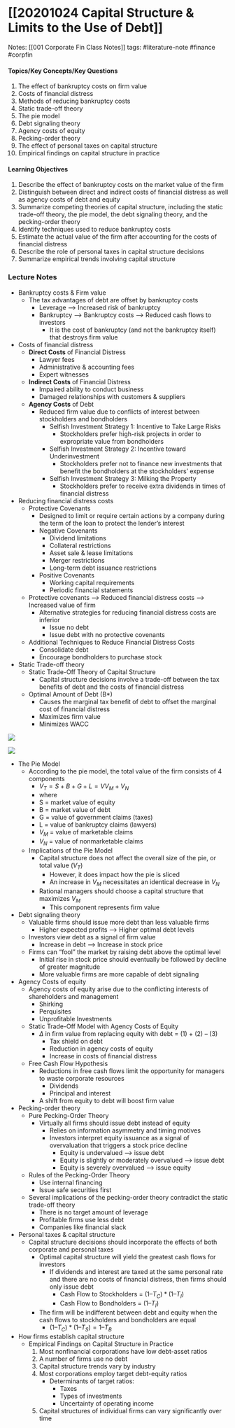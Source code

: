 # [[20201024 Capital Structure & Limits to the Use of Debt]]

Notes: 
		[[001 Corporate Fin Class Notes]] 
tags: #literature-note #finance #corpfin 

#### Topics/Key Concepts/Key Questions
1. The effect of bankruptcy costs on firm value
2. Costs of financial distress
3. Methods of reducing bankruptcy costs
4. Static trade-off theory
5. The pie model
6. Debt signaling theory
7. Agency costs of equity
8. Pecking-order theory
9. The effect of personal taxes on capital structure
10. Empirical findings on capital structure in practice
 

#### Learning Objectives
1. Describe the effect of bankruptcy costs on the market value of the firm
2. Distinguish between direct and indirect costs of financial distress as well as agency costs of debt and equity
3. Summarize competing theories of capital structure, including the static trade-off theory, the pie model, the debt signaling theory, and the pecking-order theory
4. Identify techniques used to reduce bankruptcy costs
5. Estimate the actual value of the firm after accounting for the costs of financial distress
6. Describe the role of personal taxes in capital structure decisions
7. Summarize empirical trends involving capital structure

### Lecture Notes
- Bankruptcy costs & Firm value
	- The tax advantages of debt are offset by bankruptcy costs
		- Leverage --> Increased risk of bankruptcy
		- Bankruptcy --> Bankruptcy costs --> Reduced cash flows to investors
			- It is the cost of bankruptcy (and not the bankruptcy itself) that destroys firm value
- Costs of financial distress
	- **Direct Costs** of Financial Distress
		- Lawyer fees
		- Administrative & accounting fees
		- Expert witnesses
	- **Indirect Costs** of Financial Distress
		- Impaired ability to conduct business
		- Damaged relationships with customers & suppliers
	- **Agency Costs** of Debt
		- Reduced firm value due to conflicts of interest between stockholders and bondholders
			- Selfish Investment Strategy 1: Incentive to Take Large Risks
				- Stockholders prefer high-risk projects in order to expropriate value from bondholders 
			- Selfish Investment Strategy 2: Incentive toward Underinvestment
				- Stockholders prefer not to finance new investments that benefit the bondholders at the stockholders’ expense
			- Selfish Investment Strategy 3: Milking the Property
				- Stockholders prefer to receive extra dividends in times of financial distress
- Reducing financial distress costs
	- Protective Covenants
		- Designed to limit or require certain actions by a company during the term of the loan to protect the lender’s interest
		- Negative Covenants 
			- Dividend limitations
			- Collateral restrictions
			- Asset sale & lease limitations
			- Merger restrictions
			- Long-term debt issuance restrictions
		- Positive Covenants
			- Working capital requirements
			- Periodic financial statements
	- Protective covenants --> Reduced financial distress costs --> Increased value of firm
		- Alternative strategies for reducing financial distress costs are inferior
			- Issue no debt
			- Issue debt with no protective covenants
	- Additional Techniques to Reduce Financial Distress Costs
		- Consolidate debt
		- Encourage bondholders to purchase stock
- Static Trade-off theory
	- Static Trade-Off Theory of Capital Structure
		- Capital structure decisions involve a trade-off between the tax benefits of debt and the costs of financial distress
	- Optimal Amount of Debt (B*) 
		- Causes the marginal tax benefit of debt to offset the marginal cost of financial distress 
		- Maximizes firm value
		- Minimizes WACC


![](https://s1.vika.cn/space/2022/05/18/8746127bc6194b0f894c8a52fe9ebcae)

![](https://s1.vika.cn/space/2022/05/18/e8186f8b72f14c4aaecf375e2c715b25)

- The Pie Model
	- According to the pie model, the total value of the firm consists of 4 components
		- $V_T = S+B+G+L = VV_M+V_N$
		- where 
		- S = market value of equity
		- B = market value of debt
		- G = value of government claims (taxes)
		- L = value of bankruptcy claims (lawyers)
		- $V_M$ = value of marketable claims
		- $V_N$ = value of nonmarketable claims
	- Implications of the Pie Model
		- Capital structure does not affect the overall size of the pie, or total value ($V_T$)
			- However, it does impact how the pie is sliced
			- An increase in $V_M$ necessitates an identical decrease in $V_N$
		- Rational managers should choose a capital structure that maximizes $V_M$
			- This component represents firm value
- Debt signaling theory
	- Valuable firms should issue more debt than less valuable firms
		- Higher expected profits --> Higher optimal debt levels
	- Investors view debt as a signal of firm value
		- Increase in debt --> Increase in stock price
	- Firms can “fool” the market by raising debt above the optimal level
		- Initial rise in stock price should eventually be followed by decline of greater magnitude
		- More valuable firms are more capable of debt signaling
- Agency Costs of equity
	- Agency costs of equity arise due to the conflicting interests of shareholders and management
		- Shirking
		- Perquisites
		- Unprofitable Investments
	- Static Trade-Off Model with Agency Costs of Equity
		- $\Delta$ in firm value from replacing equity with debt = (1) + (2) – (3)
			- Tax shield on debt
			- Reduction in agency costs of equity
			- Increase in costs of financial distress
	- Free Cash Flow Hypothesis
		- Reductions in free cash flows limit the opportunity for managers to waste corporate resources
			- Dividends
			- Principal and interest
		- A shift from equity to debt will boost firm value
- Pecking-order theory
	- Pure Pecking-Order Theory
		- Virtually all firms should issue debt instead of equity
			- Relies on information asymmetry and timing motives
			- Investors interpret equity issuance as a signal of overvaluation that triggers a stock price decline
				- Equity is undervalued --> issue debt
				- Equity is slightly or moderately overvalued --> issue debt
				- Equity is severely overvalued --> issue equity
	- Rules of the Pecking-Order Theory
		- Use internal financing
		- Issue safe securities first
	- Several implications of the pecking-order theory contradict the static trade-off theory
		- There is no target amount of leverage
		- Profitable firms use less debt
		- Companies like financial slack
- Personal taxes & capital structure
	- Capital structure decisions should incorporate the effects of both corporate and personal taxes
		- Optimal capital structure will yield the greatest cash flows for investors
			- If dividends and interest are taxed at the same personal rate and there are no costs of financial distress, then firms should only issue debt
				- Cash Flow to Stockholders = $(1 – T_C) * (1 – T_I)$
				- Cash Flow to Bondholders = $(1 – T_I)$
		- The firm will be indifferent between debt and equity when the cash flows to stockholders and bondholders are equal
			- $(1 – T_C) * (1 – T_S) = 1 – T_B$
- How firms establish capital structure
	- Empirical Findings on Capital Structure in Practice
		1. Most nonfinancial corporations have low debt-asset ratios
		2. A number of firms use no debt
		3. Capital structure trends vary by industry
		4. Most corporations employ target debt-equity ratios
			- Determinants of target ratios:
				- Taxes
				- Types of investments
				- Uncertainty of operating income
		5. Capital structures of individual firms can vary significantly over time



